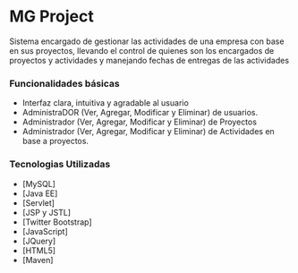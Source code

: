 # MG Project

Sistema encargado de gestionar las actividades de una empresa con base en sus proyectos, llevando el control de quienes son los encargados de proyectos y actividades y manejando fechas de entregas de las actividades

### Funcionalidades básicas

- Interfaz clara, intuitiva y agradable al usuario
- AdministraDOR (Ver, Agregar, Modificar y Eliminar) de usuarios.
- Administrador (Ver, Agregar, Modificar y Eliminar) de Proyectos
- Administrador (Ver, Agregar, Modificar y Eliminar) de Actividades en base a proyectos.

### Tecnologias Utilizadas

* [MySQL]
* [Java EE]
* [Servlet]
* [JSP y JSTL]
* [Twitter Bootstrap]
* [JavaScript]
* [JQuery]
* [HTML5]
* [Maven]

